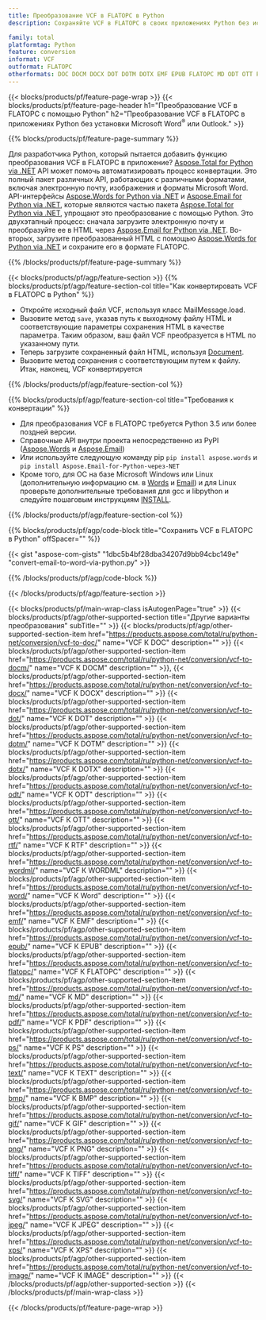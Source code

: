 ```yaml
---
title: Преобразование VCF в FLATOPC в Python
description: Сохраняйте VCF в FLATOPC в своих приложениях Python без использования Microsoft Outlook или Word. 

family: total
platformtag: Python
feature: conversion
informat: VCF
outformat: FLATOPC
otherformats: DOC DOCM DOCX DOT DOTM DOTX EMF EPUB FLATOPC MD ODT OTT PCL PDF PS RTF TEXT WORD WORDML BMP GIF IMAGE JPEG TIFF PNG SVG XPS
---
```

{{< blocks/products/pf/feature-page-wrap >}}
{{< blocks/products/pf/feature-page-header h1="Преобразование VCF в FLATOPC с помощью Python" h2="Преобразование VCF в FLATOPC в приложениях Python без установки Microsoft Word<sup>&reg;</sup> или Outlook." >}}

{{% blocks/products/pf/feature-page-summary %}}

Для разработчика Python, который пытается добавить функцию преобразования VCF в FLATOPC в приложение? [Aspose.Total for Python via .NET](https://products.aspose.com/total/python-net/) API может помочь автоматизировать процесс конвертации. Это полный пакет различных API, работающих с различными форматами, включая электронную почту, изображения и форматы Microsoft Word. API-интерфейсы [Aspose.Words for Python via .NET](https://products.aspose.com/words/python-net/) и [Aspose.Email for Python via .NET](https://products.aspose.com/email/python-net/), которые являются частью пакета [Aspose.Total for Python via .NET](https://products.aspose.com/total/python-net/), упрощают это преобразование с помощью Python. Это двухэтапный процесс: сначала загрузите электронную почту и преобразуйте ее в HTML через [Aspose.Email for Python via .NET](https://products.aspose.com/email/python-net/). Во-вторых, загрузите преобразованный HTML с помощью [Aspose.Words for Python via .NET](https://products.aspose.com/words/python-net/) и сохраните его в формате FLATOPC.

{{% /blocks/products/pf/feature-page-summary %}}

{{< blocks/products/pf/agp/feature-section >}}
{{% blocks/products/pf/agp/feature-section-col title="Как конвертировать VCF в FLATOPC в Python" %}}

- Откройте исходный файл VCF, используя класс MailMessage.load.
- Вызовите метод `save`, указав путь к выходному файлу HTML и соответствующие параметры сохранения HTML в качестве параметра. Таким образом, ваш файл VCF преобразуется в HTML по указанному пути.
- Теперь загрузите сохраненный файл HTML, используя [Document](https://reference.aspose.com/words/python-net/aspose.words/document/).
- Вызовите метод сохранения с соответствующим путем к файлу. Итак, наконец, VCF конвертируется

{{% /blocks/products/pf/agp/feature-section-col %}}

{{% blocks/products/pf/agp/feature-section-col title="Требования к конвертации" %}}

- Для преобразования VCF в FLATOPC требуется Python 3.5 или более поздней версии.
- Справочные API внутри проекта непосредственно из PyPI ([Aspose.Words](https://pypi.org/project/aspose-words/) и [Aspose.Email](https://pypi.org/project/Aspose.Email-for-Python-via-NET/))
- Или используйте следующую команду pip ```pip install aspose.words``` и ```pip install Aspose.Email-for-Python-через-NET``` 
- Кроме того, для ОС на базе Microsoft Windows или Linux (дополнительную информацию см. в [Words](https://docs.aspose.com/words/python-net/system-requirements/) и [Email](https://docs.aspose.com/email/python-net/system-requirements/)) и для Linux проверьте дополнительные требования для gcc и libpython и следуйте пошаговым инструкциям [INSTALL](https://docs.aspose.com/words/python-net/installation/).
 

{{% /blocks/products/pf/agp/feature-section-col %}}

{{% blocks/products/pf/agp/code-block title="Сохранить VCF в FLATOPC в Python" offSpacer="" %}}

{{< gist "aspose-com-gists" "1dbc5b4bf28dba34207d9bb94cbc149e" "convert-email-to-word-via-python.py" >}}

{{% /blocks/products/pf/agp/code-block %}}

{{< /blocks/products/pf/agp/feature-section >}}

{{< blocks/products/pf/main-wrap-class isAutogenPage="true" >}}
{{< blocks/products/pf/agp/other-supported-section title="Другие варианты преобразования" subTitle="" >}}
{{< blocks/products/pf/agp/other-supported-section-item href="https://products.aspose.com/total/ru/python-net/conversion/vcf-to-doc/" name="VCF К DOC" description="" >}}
{{< blocks/products/pf/agp/other-supported-section-item href="https://products.aspose.com/total/ru/python-net/conversion/vcf-to-docm/" name="VCF К DOCM" description="" >}},
{{< blocks/products/pf/agp/other-supported-section-item href="https://products.aspose.com/total/ru/python-net/conversion/vcf-to-docx/" name="VCF К DOCX" description="" >}}
{{< blocks/products/pf/agp/other-supported-section-item href="https://products.aspose.com/total/ru/python-net/conversion/vcf-to-dot/" name="VCF К DOT" description="" >}}
{{< blocks/products/pf/agp/other-supported-section-item href="https://products.aspose.com/total/ru/python-net/conversion/vcf-to-dotm/" name="VCF К DOTM" description="" >}}
{{< blocks/products/pf/agp/other-supported-section-item href="https://products.aspose.com/total/ru/python-net/conversion/vcf-to-dotx/" name="VCF К DOTX" description="" >}}
{{< blocks/products/pf/agp/other-supported-section-item href="https://products.aspose.com/total/ru/python-net/conversion/vcf-to-odt/" name="VCF К ODT" description="" >}}
{{< blocks/products/pf/agp/other-supported-section-item href="https://products.aspose.com/total/ru/python-net/conversion/vcf-to-ott/" name="VCF К OTT" description="" >}}
{{< blocks/products/pf/agp/other-supported-section-item href="https://products.aspose.com/total/ru/python-net/conversion/vcf-to-rtf/" name="VCF К RTF" description="" >}}
{{< blocks/products/pf/agp/other-supported-section-item href="https://products.aspose.com/total/ru/python-net/conversion/vcf-to-wordml/" name="VCF К WORDML" description="" >}}
{{< blocks/products/pf/agp/other-supported-section-item href="https://products.aspose.com/total/ru/python-net/conversion/vcf-to-word/" name="VCF К Word" description="" >}}
{{< blocks/products/pf/agp/other-supported-section-item href="https://products.aspose.com/total/ru/python-net/conversion/vcf-to-emf/" name="VCF К EMF" description="" >}}
{{< blocks/products/pf/agp/other-supported-section-item href="https://products.aspose.com/total/ru/python-net/conversion/vcf-to-epub/" name="VCF К EPUB" description="" >}}
{{< blocks/products/pf/agp/other-supported-section-item href="https://products.aspose.com/total/ru/python-net/conversion/vcf-to-flatopc/" name="VCF К FLATOPC" description="" >}}
{{< blocks/products/pf/agp/other-supported-section-item href="https://products.aspose.com/total/ru/python-net/conversion/vcf-to-md/" name="VCF К MD" description="" >}}
{{< blocks/products/pf/agp/other-supported-section-item href="https://products.aspose.com/total/ru/python-net/conversion/vcf-to-pdf/" name="VCF К PDF" description="" >}}
{{< blocks/products/pf/agp/other-supported-section-item href="https://products.aspose.com/total/ru/python-net/conversion/vcf-to-ps/" name="VCF К PS" description="" >}}
{{< blocks/products/pf/agp/other-supported-section-item href="https://products.aspose.com/total/ru/python-net/conversion/vcf-to-text/" name="VCF К TEXT" description="" >}}
{{< blocks/products/pf/agp/other-supported-section-item href="https://products.aspose.com/total/ru/python-net/conversion/vcf-to-bmp/" name="VCF К BMP" description="" >}}
{{< blocks/products/pf/agp/other-supported-section-item href="https://products.aspose.com/total/ru/python-net/conversion/vcf-to-gif/" name="VCF К GIF" description="" >}}
{{< blocks/products/pf/agp/other-supported-section-item href="https://products.aspose.com/total/ru/python-net/conversion/vcf-to-png/" name="VCF К PNG" description="" >}}
{{< blocks/products/pf/agp/other-supported-section-item href="https://products.aspose.com/total/ru/python-net/conversion/vcf-to-tiff/" name="VCF К TIFF" description="" >}}
{{< blocks/products/pf/agp/other-supported-section-item href="https://products.aspose.com/total/ru/python-net/conversion/vcf-to-svg/" name="VCF К SVG" description="" >}}
{{< blocks/products/pf/agp/other-supported-section-item href="https://products.aspose.com/total/ru/python-net/conversion/vcf-to-jpeg/" name="VCF К JPEG" description="" >}}
{{< blocks/products/pf/agp/other-supported-section-item href="https://products.aspose.com/total/ru/python-net/conversion/vcf-to-xps/" name="VCF К XPS" description="" >}}
{{< blocks/products/pf/agp/other-supported-section-item href="https://products.aspose.com/total/ru/python-net/conversion/vcf-to-image/" name="VCF К IMAGE" description="" >}}
{{< /blocks/products/pf/agp/other-supported-section >}}
{{< /blocks/products/pf/main-wrap-class >}}

{{< /blocks/products/pf/feature-page-wrap >}}